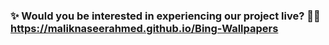 ### ✨ Would you be interested in experiencing our project live? 🚀👀 https://maliknaseerahmed.github.io/Bing-Wallpapers
